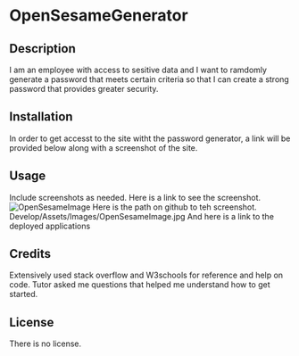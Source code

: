 # OpenSesameGenerator

## Description

I am an employee with access to sesitive data and I want to ramdomly generate a password that meets certain criteria so that I can create a strong password that provides greater security.
## Installation

In order to get accesst to the site witht the password generator, a link will be provided below along with a screenshot of the site.

## Usage

 Include screenshots as needed.
Here is a link to see the screenshot.
![OpenSesameImage](https://github.com/maritzadiaz77/OpenSesame/assets/144579638/a33d5d45-4bd0-48b4-8880-8f3680507cea)
Here is the path on github to teh screenshot. Develop/Assets/Images/OpenSesameImage.jpg
And here is a link to the deployed applications


## Credits
Extensively used stack overflow and W3schools for reference and help on code. Tutor asked me questions that helped me understand how to get started.
## License

There is no license.

